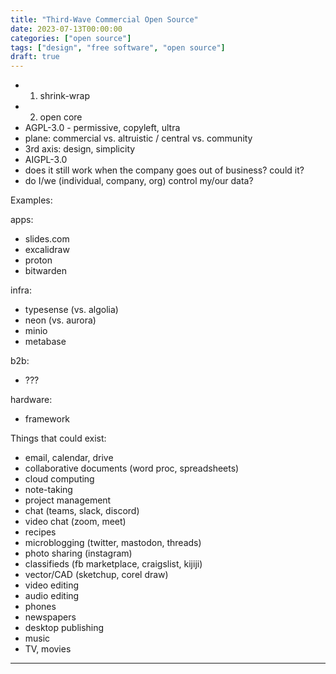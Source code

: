 ```yaml
---
title: "Third-Wave Commercial Open Source"
date: 2023-07-13T00:00:00
categories: ["open source"]
tags: ["design", "free software", "open source"]
draft: true
---
```


* 1. shrink-wrap
* 2. open core
* AGPL-3.0 - permissive, copyleft, ultra
* plane: commercial vs. altruistic / central vs. community
* 3rd axis: design, simplicity
* AIGPL-3.0
* does it still work when the company goes out of business? could it?
* do I/we (individual, company, org) control my/our data?


Examples:

apps:
* slides.com
* excalidraw
* proton
* bitwarden

infra:
* typesense (vs. algolia)
* neon (vs. aurora)
* minio
* metabase

b2b:
* ???

hardware:
* framework

Things that could exist:

* email, calendar, drive
* collaborative documents (word proc, spreadsheets)
* cloud computing
* note-taking
* project management
* chat (teams, slack, discord)
* video chat (zoom, meet)
* recipes
* microblogging (twitter, mastodon, threads)
* photo sharing (instagram)
* classifieds (fb marketplace, craigslist, kijiji)
* vector/CAD (sketchup, corel draw)
* video editing
* audio editing
* phones
* newspapers
* desktop publishing
* music
* TV, movies

***
